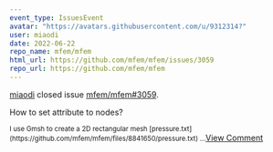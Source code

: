 ```yaml
---
event_type: IssuesEvent
avatar: "https://avatars.githubusercontent.com/u/9312314?"
user: miaodi
date: 2022-06-22
repo_name: mfem/mfem
html_url: https://github.com/mfem/mfem/issues/3059
repo_url: https://github.com/mfem/mfem
---
```


<a href='https://github.com/miaodi' target='_blank'>miaodi</a> closed issue <a href='https://github.com/mfem/mfem/issues/3059' target='_blank'>mfem/mfem#3059</a>.

<p>How to set attribute to nodes?</p><small>I use Gmsh to create a 2D rectangular mesh [pressure.txt](https://github.com/mfem/mfem/files/8841650/pressure.txt)...</small><a href='https://github.com/mfem/mfem/issues/3059' target='_blank'>View Comment</a>
